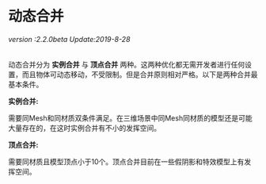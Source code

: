 # 动态合并

###### *version :2.2.0beta   Update:2019-8-28*

动态合并分为 **实例合并** 与 **顶点合并** 两种。这两种优化都无需开发者进行任何设置，而且物体可动态移动，不受限制。但是合并原则相对严格。以下是两种合并最基本条件。

**实例合并:**

​	需要同Mesh和同材质双条件满足。在三维场景中同Mesh同材质的模型还是可能大量存在的，在这时实例合并有不小的发挥空间。

**顶点合并:**

​	需要同材质且模型顶点小于10个。顶点合并目前在一些假阴影和特效模型上有发挥空间。